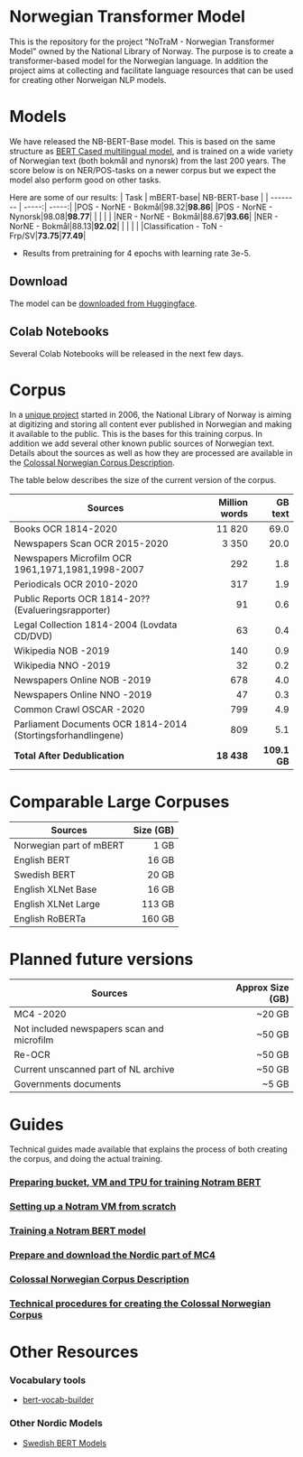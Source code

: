 # Norwegian Transformer Model
This is the repository for the project "NoTraM - Norwegian Transformer Model" owned by the National Library of Norway. The purpose is to create a transformer-based model for the Norwegian language. In addition the project aims at collecting and facilitate language resources that can be used for creating other Norweigan NLP models.

# Models
We have released the NB-BERT-Base model. This is based on the same structure as [BERT Cased multilingual model](https://github.com/google-research/bert/blob/master/multilingual.md), and is trained on a wide variety of Norwegian text (both bokmål and nynorsk) from the last 200 years. The score below is on NER/POS-tasks on a newer corpus but we expect the model also perform good on other tasks.

Here are some of our results:
| Task  |   mBERT-base| NB-BERT-base |
| -------- |   -----:| -----:|
|POS - NorNE - Bokmål|98.32|**98.86**|
|POS - NorNE - Nynorsk|98.08|**98.77**|
| | | |
|NER - NorNE - Bokmål|88.67|**93.66**|
|NER - NorNE - Bokmål|88.13|**92.02**|
| | | |
|Classification - ToN - Frp/SV|**73.75**|**77.49**|

* Results from pretraining for 4 epochs with learning rate 3e-5.



## Download
The model can be [downloaded from Huggingface](https://huggingface.co/nbailab). 

## Colab Notebooks
Several Colab Notebooks will be released in the next few days.

# Corpus
In a [unique project](https://www.zdnet.com/article/norways-petabyte-plan-store-everything-ever-published-in-a-1000-year-archive/) started in 2006, the National Library of Norway is aiming at digitizing and storing all content ever published in Norwegian and making it available to the public. This is the bases for this training corpus. In addition we add several other known public sources of Norwegian text. Details about the sources as well as how they are processed are available in the [Colossal Norwegian Corpus Description](https://github.com/NBAiLab/notram/blob/master/guides/corpus_description.md).

The table below describes the size of the current version of the corpus.

| Sources  |   Million words | GB text |
| -------- |   -----:| -----:|
| Books OCR 1814-2020| 11 820| 69.0 |
| Newspapers Scan OCR 2015-2020|  3 350 | 20.0 |
| Newspapers Microfilm OCR 1961,1971,1981,1998-2007|  292 | 1.8 |
| Periodicals OCR 2010-2020 |  317 | 1.9 |
| Public Reports OCR 1814-20?? (Evalueringsrapporter) |  91 | 0.6 |
| Legal Collection 1814-2004 (Lovdata CD/DVD) |  63 | 0.4 |
| Wikipedia NOB -2019  | 140 | 0.9 |
| Wikipedia NNO -2019 | 32 | 0.2 |
| Newspapers Online NOB -2019 | 678 | 4.0 |
| Newspapers Online NNO -2019 |  47 | 0.3 |
| Common Crawl OSCAR -2020 |  799 | 4.9 |
| Parliament Documents OCR 1814-2014 (Stortingsforhandlingene)  |  809 | 5.1 |
| **Total After Dedublication**  | **18 438** | **109.1 GB** |

# Comparable Large Corpuses
| Sources  |  Size (GB) |
| -------- |  -----:|
| Norwegian part of mBERT | 1 GB |
| English BERT | 16 GB |
| Swedish BERT | 20 GB |
| English XLNet Base | 16 GB |
| English XLNet Large | 113 GB |
| English RoBERTa | 160 GB |

# Planned future versions
| Sources  |  Approx Size (GB) |
| -------- |  -----:|
| MC4 -2020| ~20 GB |
| Not included newspapers scan and microfilm | ~50 GB |
| Re-OCR | ~50 GB |
| Current unscanned part of NL archive | ~50 GB |
| Governments documents | ~5 GB |


# Guides
Technical guides made available that explains the process of both creating the corpus, and doing the actual training. 
### [Preparing bucket, VM and TPU for training Notram BERT](https://github.com/NBAiLab/notram/blob/master/guides/setting_up_machines_for_training.md)
### [Setting up a Notram VM from scratch](https://github.com/NBAiLab/notram/blob/master/guides/set_up_vm.md)
### [Training a Notram BERT model](https://github.com/NBAiLab/notram/blob/master/guides/start_training.md)
### [Prepare and download the Nordic part of MC4](https://github.com/NBAiLab/notram/blob/master/guides/prepare_common_crawl.md)
### [Colossal Norwegian Corpus Description](https://github.com/NBAiLab/notram/blob/master/guides/corpus_description.md)
### [Technical procedures for creating the Colossal Norwegian Corpus](https://github.com/NBAiLab/notram/blob/master/guides/creating_corpus.md)

# Other Resources
### Vocabulary tools
* [bert-vocab-builder](https://github.com/kwonmha/bert-vocab-builder)

### Other Nordic Models
* [Swedish BERT Models](https://github.com/Kungbib/swedish-bert-models)
